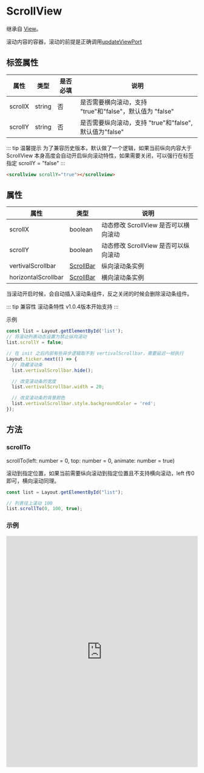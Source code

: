 # ScrollView

继承自 [View](../components/view.html)。

滚动内容的容器，滚动的前提是正确调用[updateViewPort](../api/api.html#updateviewport)

## 标签属性
|      属性      |  类型  | 是否必填 |          说明          |
|----------------|--------|--------|------------------------|
| scrollX | string |   否  |  是否需要横向滚动，支持 "true"和"false"，默认值为 "false" |
| scrollY | string |   否  | 是否需要纵向滚动，支持 "true"和"false", 默认值为"false" |
::: tip 温馨提示
为了兼容历史版本，默认做了一个逻辑，如果当前纵向内容大于 ScrollView 本身高度会自动开启纵向滚动特性，如果需要关闭，可以强行在标签指定 scrollY = "false"
:::


``` html
<scrollview scrollY="true"></scrollview>
```

## 属性
| 属性      | 类型   | 说明                                                                       |
| --------- | ------ | -------------------------------------------------------------------------- |
| scrollX   | boolean | 动态修改 ScrollView 是否可以横向滚动 |
| scrollY   | boolean | 动态修改 ScrollView 是否可以纵向滚动 |
| vertivalScrollbar | [ScrollBar](./scrollbar.md) | 纵向滚动条实例 |
| horizontalScrollbar | [ScrollBar](./scrollbar.md)  | 横向滚动条实例 |

当滚动开启时候，会自动插入滚动条组件，反之关闭的时候会删除滚动条组件。

::: tip 兼容性
滚动条特性 v1.0.4版本开始支持
:::

示例
``` js
const list = Layout.getElementById('list');
// 将滚动列表动态设置为禁止纵向滚动
list.scrollY = false;

// 在 init 之后内部有些异步逻辑取不到 vertivalScrollbar，需要延迟一帧执行
Layout.ticker.next(() => {
  // 隐藏滚动条
  list.vertivalScrollbar.hide();

  // 改变滚动条的宽度
  list.vertivalScrollbar.width = 20;

  // 改变滚动条的背景颜色
  list.vertivalScrollbar.style.backgroundColor = 'red';
});
```

## 方法
### scrollTo

scrollTo(left: number = 0, top: number = 0, animate: number = true)

滚动到指定位置，如果当前需要纵向滚动到指定位置且不支持横向滚动，left 传0即可，横向滚动同理。
```js
const list = Layout.getElementById("list");

// 列表往上滚动 100
list.scrollTo(0, 100, true);
```


### 示例
<iframe height="609.4705810546875" style="width: 100%;" scrolling="no" title="Layout RankList" src="https://codepen.io/yuanzm/embed/QWZybox?default-tab=html%2Cresult&editable=true" frameborder="no" loading="lazy" allowtransparency="true" allowfullscreen="true">
  See the Pen <a href="https://codepen.io/yuanzm/pen/QWZybox">
  Layout RankList</a> by yuanzm (<a href="https://codepen.io/yuanzm">@yuanzm</a>)
  on <a href="https://codepen.io">CodePen</a>.
</iframe>
